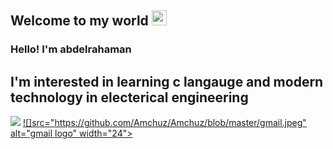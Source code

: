 
    
## Welcome to my world <img src="https://github.com/TheDudeThatCode/TheDudeThatCode/blob/master/Assets/Earth.gif" width="24px">

### Hello! I'm  abdelrahaman
##  I'm interested in learning c langauge and modern technology in electerical engineering
[![](https://img.shields.io/badge/Telegram-%40abdelrahman-blue)](https://t.me/abdelrahman_ali33)
[![]src="https://github.com/Amchuz/Amchuz/blob/master/gmail.jpeg" alt="gmail logo" width="24">](workworkeY@gmail.com)



 


  
